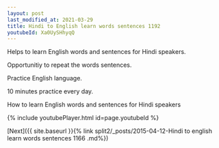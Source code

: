 ```yaml
---
layout: post
last_modified_at: 2021-03-29
title: Hindi to English learn words sentences 1192 
youtubeId: Xa0UySHhyqQ
---
```

 
 
Helps to learn English words and sentences for Hindi speakers.

Opportunitiy to repeat the words sentences. 

Practice English language. 
 
10 minutes practice every day. 
 
How to learn English words and sentences for Hindi speakers 
 
{% include youtubePlayer.html id=page.youtubeId %}
 
 
[Next]({{ site.baseurl }}{% link  split2/_posts/2015-04-12-Hindi to english learn words sentences 1166 .md%})
 

